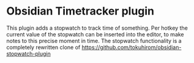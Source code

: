 # Obsidian Timetracker plugin

This plugin adds a stopwatch to track time of something. Per hotkey the current value of the stopwatch can be inserted into the editor, to make notes to 
this precise moment in time.
The stopwatch functionality is a completely rewritten clone of https://github.com/tokuhirom/obsidian-stopwatch-plugin
